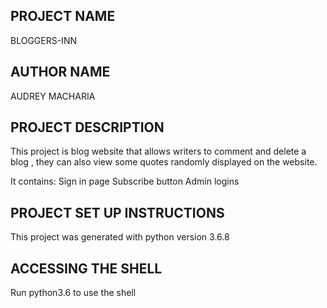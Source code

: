 ## PROJECT NAME
BLOGGERS-INN

## AUTHOR NAME
AUDREY MACHARIA

## PROJECT DESCRIPTION
This project is blog website that allows writers to comment and delete a blog , they can also view some quotes randomly displayed on the website.

It contains:
Sign in page
Subscribe button
Admin logins

## PROJECT SET UP INSTRUCTIONS
This project was generated with python version 3.6.8

## ACCESSING THE SHELL
Run python3.6 <name-of-file> to use the shell
